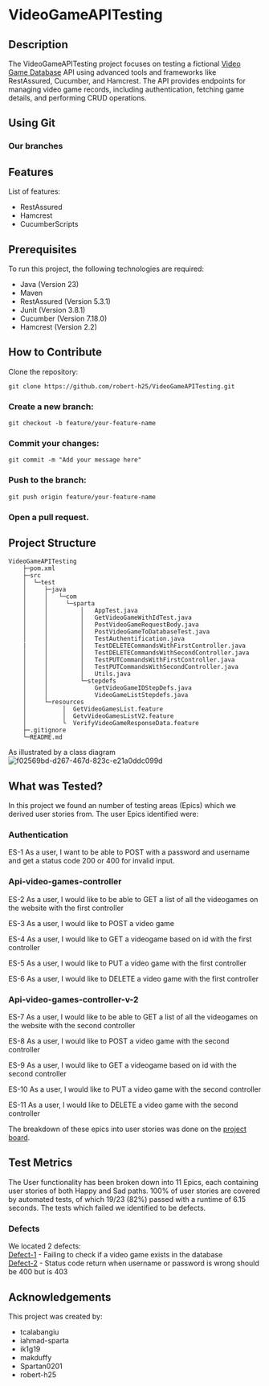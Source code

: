 # VideoGameAPITesting

## Description
The VideoGameAPITesting project focuses on testing a fictional [Video Game Database](https://videogamedb.uk/swagger-ui/index.html) API using advanced tools and frameworks like RestAssured, Cucumber, and Hamcrest. The API provides endpoints for managing video game records, including authentication, fetching game details, and performing CRUD operations.

## Using Git

### Our branches

## Features
List of features:
- RestAssured
- Hamcrest
- CucumberScripts

## Prerequisites
To run this project, the following technologies are required:
 - Java (Version 23)
 - Maven
 - RestAssured (Version 5.3.1)
 - Junit (Version 3.8.1)
 - Cucumber (Version 7.18.0)
 - Hamcrest (Version 2.2)
   
## How to Contribute

Clone the repository:
```
git clone https://github.com/robert-h25/VideoGameAPITesting.git
```

### Create a new branch:
```
git checkout -b feature/your-feature-name
 ```

### Commit your changes:
```
git commit -m "Add your message here"
 ```

### Push to the branch:
```
git push origin feature/your-feature-name
 ```

### Open a pull request.

   
## Project Structure
```
VideoGameAPITesting  
    ├─pom.xml  
    ├─src  
    │  └─test  
    │     ├─java  
    │     │   └─com  
    │     │     └─sparta  
    │     │         │   AppTest.java  
    │     │         │   GetVideoGameWithIdTest.java  
    │     │         │   PostVideoGameRequestBody.java  
    │     │         │   PostVideoGameToDatabaseTest.java  
    │     │         │   TestAuthentification.java  
    |     │         │   TestDELETECommandsWithFirstController.java  
    │     │         │   TestDELETECommandsWithSecondController.java  
    │     │         │   TestPUTCommandsWithFirstController.java  
    │     │         │   TestPUTCommandsWithSecondController.java  
    │     │         │   Utils.java  
    │     │         └─stepdefs  
    │     │             GetVideoGameIDStepDefs.java  
    │     │             VideoGameListStepdefs.java  
    │     └─resources  
    │          │  GetVideoGamesList.feature  
    │          │  GetvVideoGamesListV2.feature  
    │          └  VerifyVideoGameResponseData.feature  
    ├─.gitignore  
    └─README.md  
```
As illustrated by a class diagram
![f02569bd-d267-467d-823c-e21a0ddc099d](https://github.com/user-attachments/assets/71a255c2-3abc-452a-b690-d4b869bfdb87)

## What was Tested?
In this project we found an number of testing areas (Epics) which we derived user stories from. The user Epics identified were:
### Authentication

ES-1
As a user, I want to be able to POST with a password and username  and get a status code 200 or 400 for invalid input.
 
### Api-video-games-controller
 
ES-2 
As a user, I would like to be able to GET a list of all the videogames on the website with the first controller
 
ES-3 
As a user, I would like to POST a video game
 
ES-4
As a user, I would like to GET a videogame based on id with the first controller
 
ES-5
As a user, I would like to PUT a video game with the first controller
 
ES-6
As a user, I would like to DELETE a video game with the first controller
 
### Api-video-games-controller-v-2
 
ES-7
As a user, I would like to be able to GET a list of all the videogames on the website with the second controller
 
ES-8 
As a user, I would like to POST a video game with the second controller
 
ES-9
As a user, I would like to GET a videogame based on id with the second controller
 
ES-10
As a user, I would like to PUT a video game with the second controller
 
 
ES-11
As a user, I would like to DELETE a video game with the second controller

The breakdown of these epics into user stories was done on the [project board](https://github.com/users/robert-h25/projects/2).
## Test Metrics

The User functionality has been broken down into 11 Epics, each containing user stories of both Happy and Sad paths. 100% of user stories are covered by automated tests, of which 19/23 (82%) passed with a runtime of 6.15 seconds. The tests which failed we identified to be defects.

### Defects
We located 2 defects:<br>
[Defect-1](https://github.com/users/robert-h25/projects/2/views/1?pane=issue&itemId=95101436&issue=robert-h25%7CVideoGameAPITesting%7C14) - Failing to check if a video game exists in the database  
[Defect-2](https://github.com/users/robert-h25/projects/2/views/1?pane=issue&itemId=95105855&issue=robert-h25%7CVideoGameAPITesting%7C15) - Status code return when username or password is wrong should be 400 but is 403

## Acknowledgements
This project was created by:
- tcalabangiu
- iahmad-sparta
- ik1g19
- makduffy
- Spartan0201
- robert-h25
